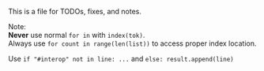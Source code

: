 This is a file for TODOs, fixes, and notes.

Note:<br>
**Never** use normal `for in` with `index(tok)`.<br>
Always use `for count in range(len(list))` to access proper index location.<br>

Use `if "#interop" not in line: ...` and `else: result.append(line)`

